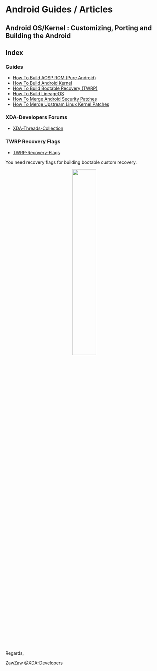 # Android Guides / Articles
## Android OS/Kernel : Customizing, Porting and Building the Android

## Index
### Guides
- [How To Build AOSP ROM (Pure Android)](https://github.com/zawzaww/android-guide-articles/blob/techx-android/Guides/Building-AOSP-ROM.md)
- [How To Build Android Kernel](https://github.com/zawzaww/android-guide-articles/blob/techx-android/Guides/Building-Android-Kernel.md)
- [How To Build Bootable Recovery (TWRP)](https://github.com/zawzaww/android-guide-articles/blob/techx-android/Guides/Building-TWRP-Recovery.md)
- [How To Build LineageOS](https://github.com/android-guide-articles/blob/techx-android/Guides/Building-LineageOS.md)
- [How To Merge Android Security Patches](https://github.com/zawzaww/android-guide-articles/blob/techx-android/Guides/Updating-Android-Security-Patchs.md)
- [How To Merge Upstream Linux Kernel Patches](https://github.com/zawzaww/android-guide-articles/blob/techx-android/Guides/Updating-Linux-Kernel-Patchs.md)

### XDA-Developers Forums
- [XDA-Threads-Collection](https://github.com/zawzaww/android-guide-articles/blob/techx-android/Notes/XDA-Threads-Collection.md)

### TWRP Recovery Flags
- [TWRP-Recovery-Flags](https://github.com/zawzaww/android-guide-articles/blob/android/Notes/twrp-recovery-flags.mk)

You need recovery flags for building bootable custom recovery.


<center><img src="https://upload.wikimedia.org/wikipedia/commons/thumb/d/db/Android_robot_2014.svg/511px-Android_robot_2014.svg.png" height="39%" width="39%;"/></center> 


Regards,

ZawZaw [@XDA-Developers](https://forum.xda-developers.com/member.php?u=7581611)
